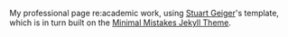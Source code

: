 My professional page re:academic work, using [Stuart Geiger](https://github.com/staeiou)'s template, which is in turn built on the [Minimal Mistakes Jekyll Theme](https://mmistakes.github.io/minimal-mistakes/).
